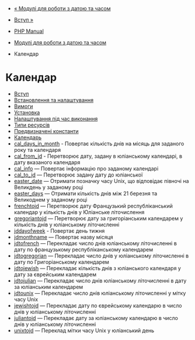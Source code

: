 - [« Модулі для роботи з датою та часом](refs.calendar.md)
- [Вступ »](intro.calendar.md)

- [PHP Manual](index.md)
- [Модулі для роботи з датою та часом](refs.calendar.md)
- Календар

# Календар

- [Вступ](intro.calendar.md)
- [Встановлення та налаштування](calendar.setup.md)
- [Вимоги](calendar.requirements.md)
- [Установка](calendar.installation.md)
- [Налаштування під час виконання](calendar.configuration.md)
- [Типи ресурсів](calendar.resources.md)
- [Предвизначені константи](calendar.constants.md)
- [Календарь](ref.calendar.md)
- [cal_days_in_month](function.cal-days-in-month.md) -
Повертає кількість днів на місяць для заданого року та
календаря
- [cal_from_jd](function.cal-from-jd.md) - Перетворює дату,
задану в юліанському календарі, в дату вказаного календаря
- [cal_info](function.cal-info.md) — Повертає інформацію про
заданому календарі
- [cal_to_jd](function.cal-to-jd.md) — Перетворює задану дату
до юліанської
- [easter_date](function.easter-date.md) — Отримати позначку
часу Unix, що відповідає півночі на Великдень у заданому році
- [easter_days](function.easter-days.md) — Отримати кількість
днів між 21 березня та Великоднем у заданому році
- [frenchtojd](function.frenchtojd.md) — Перетворює дату
Французький республіканський календар у кількість днів у
Юліанське літочислення
- [gregoriantojd](function.gregoriantojd.md) — Перетворює дату
за григоріанським календарем у кількість днів у юліанському
літочисленні
- [jddayofweek](function.jddayofweek.md) - Повертає день
тижня
- [jdmonthname](function.jdmonthname.md) — Повертає назву
місяця
- [jdtofrench](function.jdtofrench.md) — Перекладає число днів
юліанському літочисленні в дату по французькому республіканському
календарем
- [jdtogregorian](function.jdtogregorian.md) — Перекладає число
днів у юліанському літочисленні в дату по Григоріанському
календарем
- [jdtojewish](function.jdtojewish.md) — Перекладає кількість
днів з юліанського календаря у дату за єврейським календарем
- [jdtojulian](function.jdtojulian.md) — Перекладає число днів
юліанському літочисленні в дату за юліанським календарем
- [jdtounix](function.jdtounix.md) — Перекладає число днів
юліанському літочисленні у мітку часу Unix
- [jewishtojd](function.jewishtojd.md) — Перекладає дату по
єврейському календарю в число днів у юліанському літочисленні
- [juliantojd](function.juliantojd.md) — Перекладає дату за
юліанському календарю в число днів у юліанському літочисленні
- [unixtojd](function.unixtojd.md) — Переклад мітки часу
Unix у юліанський день
